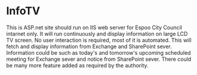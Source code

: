 InfoTV
======

This is ASP.net site should run on IIS web server for Espoo City Council intarnet only. It will run continuously and display information on large LCD TV screen. No user interaction is required, most of it is automated.  This will fetch and display information from Exchange and SharePoint sever. Information could be such as today's and tomorrow's upcoming scheduled meeting for Exchange sever and notice from SharePoint sever. There could be many more feature added as required by the authority.
